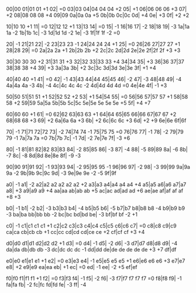 00|00
01|01	01             +1
02|                    =0
03|03
04|04	04	04         +2
05|                    +1
06|06	06	06         +3
07|                    +2
08|08   08  08         +4
09|09
0a|0a	0a             +5
0b|0b
0c|0c
0d|                    +4
0e|                    +3
0f|                    +2 +2

10|10	10             +1
11|                    =0
12|12	12             +1
13|13
14|                    =0
15|                    -1
16|16
17|                    -2
18|18
19|                    -3
1a|1a	1a             -2
1b|1b
1c|                    -3
1d|1d	1d             -2
1e|                    -3
1f|1f	1f             -2 =0

20|                    -1
21|21
22|                    -2
23|23	23             -1
24|24	24  24         +1
25|                    =0
26|26
27|27	27             +1
28|28
29|                    =0
2a|2a	2a             +1
2b|2b	2b             +2
2c|2c
2d|2d
2e|2e
2f|2f  2f              +3 +3

30|30	30	30         +2
31|31	31             +3
32|32
33|33	33             +4
34|34
35|                    +3
36|36
37|37
38|38	38             +4
39|                    +3
3a|3a
3b|                    +2
3c|3c
3d|3d
3e|3e
3f|                    +1 +4

40|40	40             +1
41|                    =0
42|                    -1
43|43
44|44
45|45
46|                    -2
47|                    -3
48|48
49|                    -4
4a|4a	4a             -3
4b|                    -4
4c|4c	4c	4c         -2
4d|4d	4d	4d         =0
4e|4e
4f|                    -1 +3

50|50
51|51	51             +1
52|52   52             +2
53|                    +1
54|54
55|                    =0
56|56
57|57	57             +1
58|58	58             +2
59|59
5a|5a
5b|5b
5c|5c
5e|5e   5e  5e  5e     +5
5f|                    +4 +7

60|60	60             +1
61|                    =0
62|62
63|63	63             +1
64|64
65|65
66|66
67|67	67             +2
68|68	68             +3
69|                    +2
6a|6a	6a             +3
6b|                    +2
6c|6c	6c             +3
6d|                    +2 +9
6e|6e
6f|6f

70|                    -1
71|71
72|72
73|                    -2
74|74   74             -1
75|75	75             =0
76|76
77|                    -1
78|                    -2
79|79	79             -1
7a|7a	7a             =0
7b|7b
7c|                    -1
7d|                    -2
7e|7e
7f|                    -3 +6

80|                    -1
81|81
82|82
83|83
84|                    -2
85|85
86|                    -3
87|                    -4
88|                    -5
89|89
8a|                    -6
8b|                    -7
8c|                    -8
8d|8d
8e|8e
8f|                    -9 -3

90|90
91|91
92|                    -1
93|93
94|                    -2
95|95	95             -1
96|96
97|                    -2
98|                    -3
99|99
9a|9a	9a             -2
9b|9b
9c|9c
9d|                    -3
9e|9e	9e             -2 -5
9f|9f

a0|                    -1
a1|                    -2
a2|a2	a2	a2  a2	a2 +2
a3|a3
a4|a4	a4	a4         +4
a5|a5
a6|a6
a7|a7
a8|                    +3
a9|a9	a9             +4
aa|aa
ab|ab	ab             +5
ac|ac
ad|ad   ad             +6
ae|ae
af|af	af  af         +8 +3

b0|                    -1
b1|                    -2
b2|                    -3
b3|b3
b4|                    -4
b5|b5
b6|                    -5
b7|b7
b8|b8	b8             -4
b9|b9	b9             -3
ba|ba
bb|bb	bb             -2
bc|bc
bd|bd
be|                    -3
bf|bf	bf             -2 +1

c0|                    -1
c1|c1  c1	c1         +1
c2|c2
c3|c3
c4|c4
c5|c5
c6|c6
c7|                    =0
c8|c8
c9|c9
ca|ca
cb|cb	cb             +1
cc|cc
cd|cd
cd|ce   ce             +2
cf|cf	cf             +3 +4

d0|d0
d1|d1
d2|d2	d2             +1
d3|                    =0
d4|                    -1
d5|                    -2
d6|                    -3
d7|d7
d8|d8
d9|                    -4
da|da
db|db	db             -3
dc|dc	dc	dc         -1
dd|dd
de|de	de	de	de	de +3 +7
df|df

e0|e0
e1|e1	e1             +1
e2|                    =0
e3|e3
e4|                    -1
e5|e5	e5  e5         +1
e6|e6	e6	e6         +3
e7|e7
e8|                    +2
e9|e9
ea|ea
eb|                    +1
ec|                    =0
ed|                    -1
ee|                    -2 +5
ef|ef

f0|f0
f1|f1	f1             +1
f2|                    =0
f3|f3
f4|                    -1
f5|                    -2
f6|                    -3
f7|f7	f7	f7  f7     =0
f8|f8
f9|                    -1
fa|fa
fb|                    -2
fc|fc
fd|fd
fe|                    -3
ff|                    -4
